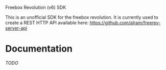 Freebox Revolution (v6) SDK

This is an unofficial SDK for the freebox revolution. It is currently used to create a REST HTTP API available here: https://github.com/alram/freerev-server-api

# Documentation

*TODO*
